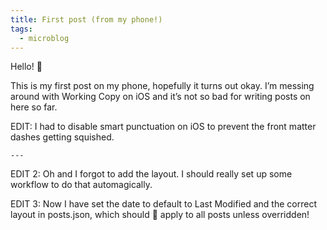 ```yaml
---
title: First post (from my phone!)
tags:
  - microblog
---
```


Hello! 👋

This is my first post on my phone, hopefully it turns out okay.
I’m messing around with Working Copy on iOS and it’s not so bad for writing posts on here so far.

EDIT: I had to disable smart punctuation on iOS to prevent the front matter dashes getting squished.

`---`

EDIT 2: Oh and I forgot to add the layout.
I should really set up some workflow to do that automagically.

EDIT 3: Now I have set the date to default to Last Modified and the correct layout in posts.json, which should 🤞 apply to all posts unless overridden!
